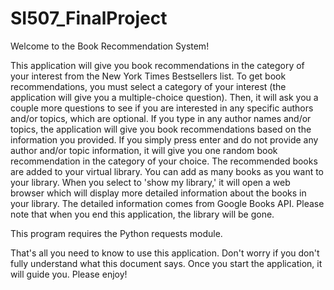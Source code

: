 # SI507_FinalProject

Welcome to the Book Recommendation System!

This application will give you book recommendations in the category of your interest from the New York Times Bestsellers list.
To get book recommendations, you must select a category of your interest (the application will give you a multiple-choice question). Then, it will ask you a couple more questions to see if you are interested in any specific authors and/or topics, which are optional. If you type in any author names and/or topics, the application will give you book recommendations based on the information you provided. If you simply press enter and do not provide any author and/or topic information, it will give you one random book recommendation in the category of your choice. The recommended books are added to your virtual library. You can add as many books as you want to your library. When you select to 'show my library,' it will open a web browser which will display more detailed information about the books in your library. The detailed information comes from Google Books API. Please note that when you end this application, the library will be gone. 

This program requires the Python requests module.

That's all you need to know to use this application. Don't worry if you don't fully understand what this document says. Once you start the application, it will guide you. Please enjoy!
